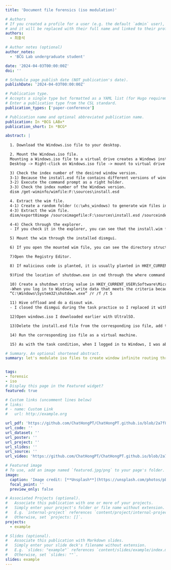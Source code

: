 ```yaml
---
title: 'Document file forensics (iso modulation)'

# Authors
# If you created a profile for a user (e.g. the default `admin` user), write the username (folder name) here
# and it will be replaced with their full name and linked to their profile.
authors:
  - 최홍석

# Author notes (optional)
author_notes:
  - 'BCG Lab undergraduate student'

date: '2024-04-03T00:00:00Z'
doi: ''

# Schedule page publish date (NOT publication's date).
publishDate: '2024-04-03T00:00:00Z'

# Publication type.
# Accepts a single type but formatted as a YAML list (for Hugo requirements).
# Enter a publication type from the CSL standard.
publication_types: ['paper-conference']

# Publication name and optional abbreviated publication name.
publication: In *BCG LABx*
publication_short: In *BCG*

abstract: |
 
  1. Download the Windows.iso file to your desktop.

  2. Mount the Windows.iso file.
  Mounting a Windows.iso file to a virtual drive creates a Windows installation file on that drive (F:).
  Desktop -> Right-click on Windows.iso file -> mount to virtual drive -> (F:) Create ESD-ISO

  3) Check the index number of the desired window version.
  3-1) Because the install.esd file contains different versions of windows, check the index number of the version of window you want to extract.
  3-2) Execute the command prompt as a right holder.
  3-3) Check the index number of the Windows version.
  dism /get-wiminfo/wimfile:F:\sources\install.esd

  4. Extract the wim file.
  4-1) Create a random folder (c:\whs_windows) to generate wim files in advance. 4-2) Extract index: 3 (windows 10 pro).
  4-3) Extract the wim file.
  dism/export0image /sourceimagefile:F:\sources\install.esd /sourceindex:3 /destinationimagefile:c:\whs_windows\install.wim /compress:max

  4-4) Check through the explorer.
  - If you check it in the explorer, you can see that the install.wim file was extracted well in the whs_windows folder. The wim file is also a compressed image file, and the size of the extracted install.wim file is 4.55GB.

  5) Mount the wim through the installed dismgui.

  6) If you open the mounted wim file, you can see the directory structures you often saw in Windows.

  7)Open the Registry Editor.

  8) If malicious code is planted, it is usually planted in HKEY_CURRENT_USER\Software\Microsoft\Windows\CurrentVersion\Run. So, I hybridize the software file of the wim file to HKEY_CURRENT_USER.

  9)Find the location of shutdown.exe in cmd through the where command.

  10) Create a shutdown string value in HKEY_CURRENT_USER\Software\Microsoft\Windows\CurrentVersion\Run through a registry editor (register value modulation).
  -When you log in to Windows, write data that meets the criteria because the system has to produce malicious code that reboots indefinitely after 5 seconds.
  “C:\Windows\System32\shutdown.exe” /r /f /t 5

  11) Hive offload and do a disout wim.
  - I closed the dismgui during the task practice so I replaced it with the wim folder instead of the whs_windows folder while I was practicing again.

  12)Open windows.iso I downloaded earlier with UltralSO.

  13)Delete the install.esd file from the corresponding iso file, add the install.esd that you discovered, and save the file as a different name.

  14) Run the corresponding iso file as a virtual machine.

  15) As with the task condition, when I logged in to Windows, I was able to confirm that the system rebooted indefinitely after 5 seconds.

# Summary. An optional shortened abstract.
summary: let's modulate iso files to create window infinite routing through document file forensics practice


tags:
- forensic
- iso
# Display this page in the Featured widget?
featured: true

# Custom links (uncomment lines below)
# links:
# - name: Custom Link
#   url: http://example.org

url_pdf: 'https://github.com/ChatHongPT/ChatHongPT.github.io/blob/2a7f807de4d2696ccf3166f4ad7fc0911635b04a/content/ko/publication/conferenece-paper3/conference-paper.pdf'
url_code: ''
url_dataset: ''
url_poster: ''
url_project: ''
url_slides: ''
url_source: ''
url_video: 'https://github.com/ChatHongPT/ChatHongPT.github.io/blob/2a7f807de4d2696ccf3166f4ad7fc0911635b04a/content/ko/publication/conferenece-paper3/video.mp4'

# Featured image
# To use, add an image named `featured.jpg/png` to your page's folder.
image:
  caption: 'Image credit: [**Unsplash**](https://unsplash.com/photos/pLCdAaMFLTE)'
  focal_point: ''
  preview_only: false

# Associated Projects (optional).
#   Associate this publication with one or more of your projects.
#   Simply enter your project's folder or file name without extension.
#   E.g. `internal-project` references `content/project/internal-project/index.md`.
#   Otherwise, set `projects: []`.
projects:
  - example

# Slides (optional).
#   Associate this publication with Markdown slides.
#   Simply enter your slide deck's filename without extension.
#   E.g. `slides: "example"` references `content/slides/example/index.md`.
#   Otherwise, set `slides: ""`.
slides: example
---
```


